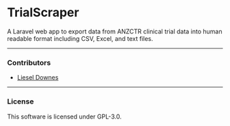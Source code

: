 # TrialScraper

A Laravel web app to export data from ANZCTR clinical trial data into human readable format including CSV, Excel, and text files.

***

### Contributors

- [Liesel Downes](https://github.com/lieseld)

***

### License

This software is licensed under GPL-3.0.


